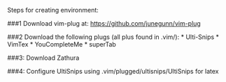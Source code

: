 Steps for creating environment: 

###1 Download vim-plug at: https://github.com/junegunn/vim-plug

###2 Download the following plugs (all plus found in .vim/): 
    * Ulti-Snips
    * VimTex
    * YouCompleteMe
    * superTab

###3: Download Zathura    

###4: Configure UltiSnips using .vim/plugged/ultisnips/UltiSnips for latex
